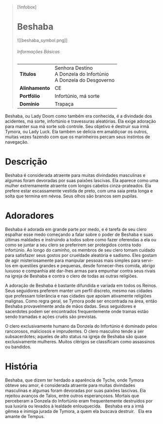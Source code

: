> [!infobox]
> # Beshaba
> ![[beshaba_symbol.png]]
> ###### Informações Básicas
> | | |
> | ---- | ---- |
> | **Titulos** | Senhora Destino<br/>A Donzela do Infortúnio<br/>A Donzela do Desgoverno |
> | **Alinhamento** | CE |
> | **Portfólio** | Infortúnio, má sorte |
> | **Domínio** | Trapaça |

Beshaba, ou Lady Doom como também era conhecida, é a divindade dos acidentes, má sorte, infortúnio e travessuras aleatórias. Ela exige adoração para manter sua má sorte sob controle. Seu objetivo é destruir sua irmã Tymora, ou Lady Luck. Ela também se delicia em amaldiçoar os outros, muitas vezes fazendo com que os marinheiros percam seus instintos de navegação.

# Descrição
Beshaba é considerada atraente para muitas divindades masculinas e algumas foram devoradas por suas paixões lascivas. Ela aparece como uma mulher extremamente atraente com longos cabelos cinza-prateados. Ela prefere estar escassamente vestida de preto, com uma saia preta longa e solta que termina em névoa. Seus olhos são brancos sem pupilas.

# Adoradores
Beshaba é adorada em grande parte por medo, e é tarefa de seu clero espalhar esse medo começando a falar sobre o poder de Beshaba e suas últimas maldades e instruindo a todos sobre como fazer oferendas a ela ou como se juntar a seu clero se preferirem ser protegidos contra todo infortúnio. Ao longo do caminho, os membros de seu clero tomam cuidado para satisfazer seus gostos por crueldade aleatória e sadismo. Eles gostam de agir misteriosamente para manipular pessoas mais simples para servi-los em questões grandes e pequenas, desde fornecer-lhes comida, abrigo luxuoso e companhia até dar-lhes armas para empunhar contra seus rivais na igreja de Beshaba e contra o clero de todas as outras religiões.   

A adoração de Beshaba é bastante difundida e variada em todos os Reinos. Seus seguidores preferem manter um perfil discreto, mesmo nas cidades que professam tolerância e nas cidades que apoiam ativamente religiões malignas. Como regra geral, se Tymora pode ser encontrada na área, então Beshaba provavelmente anda de mãos dadas. Seus seguidores e sacerdotes podem ser encontrados frequentemente onde tramas estão sendo tramadas e ações cruéis são previstas.   

O clero exclusivamente humano da Donzela do Infortúnio é dominado pelos rancorosos, maliciosos e imprudentes. O clero masculino tende a ser subsacerdotes; aqueles de alto status na igreja de Beshaba são quase exclusivamente mulheres. Muitos clérigos se classificam como assassinos ou bandidos.

# História
Beshaba, que dizem ter herdado a aparência de Tyche, onde Tymora obteve seu amor, é considerada atraente para muitas divindades masculinas e algumas foram devoradas por suas paixões lascivas. Ela rejeitou avanços de Talos, entre outros esperançosos. Mortais que perceberam a Donzela do Infortúnio eram frequentemente destruídos por sua luxúria ou levados à lealdade enlouquecida.   Beshaba era a irmã gêmea e inimiga jurada de Tymora, a quem ela buscava destruir.   Ela era amante de Tempus.